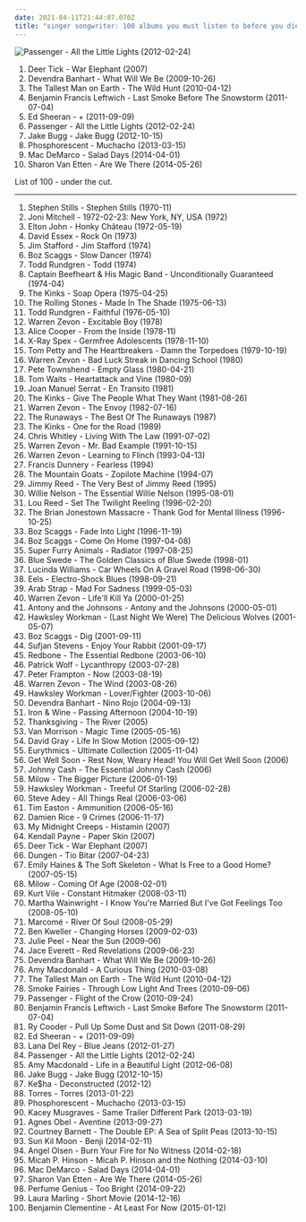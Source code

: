 ```yaml
---
date: 2021-04-11T21:44:07.070Z
title: "singer songwriter: 100 albums you must listen to before you die"
---
```

![Passenger - All the Little Lights (2012-02-24)](http://coverartarchive.org/release/00d751af-6c26-46e2-aa64-e48d9af4e0a1/2299991985-500.jpg "Passenger - All the Little Lights (2012-02-24)")
<ol class="albums">
<li data-cover="http://coverartarchive.org/release/b166514b-9038-4557-9897-f7762aa3a88a/3492500255-500.jpg" data-tags="indie, folk" role="button">Deer Tick - War Elephant (2007)</li>
<li data-cover="http://coverartarchive.org/release/de40b4a2-15d6-401b-a3e8-59086b158949/3149192071-500.jpg" data-tags="folk" role="button">Devendra Banhart - What Will We Be (2009-10-26)</li>
<li data-cover="http://coverartarchive.org/release/da3b6651-add3-458f-8f43-0eb211afe9b1/26402641631-500.jpg" data-tags="folk" role="button">The Tallest Man on Earth - The Wild Hunt (2010-04-12)</li>
<li data-cover="http://coverartarchive.org/release/bab7b29e-cedf-4626-913f-e439e0c05ef9/14556222208-500.jpg" data-tags="folk" role="button">Benjamin Francis Leftwich - Last Smoke Before The Snowstorm (2011-07-04)</li>
<li data-cover="http://coverartarchive.org/release/94ad3a58-a1cc-46a3-acf4-9cb6c1d6f032/16111056293-500.jpg" data-tags="pop, british, acoustic, ed sheeran" role="button">Ed Sheeran - + (2011-09-09)</li>
<li data-cover="http://coverartarchive.org/release/00d751af-6c26-46e2-aa64-e48d9af4e0a1/2299991985-500.jpg" data-tags="singer songwriter, passenger, easy listening-d, folk, my gang 12" role="button">Passenger - All the Little Lights (2012-02-24)</li>
<li data-cover="http://coverartarchive.org/release/89585afb-b491-4a3b-9150-fc9c1a7f38de/3936295706-500.jpg" data-tags="indie" role="button">Jake Bugg - Jake Bugg (2012-10-15)</li>
<li data-cover="http://coverartarchive.org/release/13995b09-6a31-44d6-9185-3f41a70273d3/3678416346-500.jpg" data-tags="americana, indie folk" role="button">Phosphorescent - Muchacho (2013-03-15)</li>
<li data-cover="http://coverartarchive.org/release/7e535de9-a3b3-423e-8edf-c200e8713c77/7135267762-500.jpg" data-tags="indie rock, jangle pop, indie" role="button">Mac DeMarco - Salad Days (2014-04-01)</li>
<li data-cover="http://coverartarchive.org/release/294ce5a9-a36b-4e41-982e-56f2f94bb581/20346832405-500.jpg" data-tags="folk, indie folk" role="button">Sharon Van Etten - Are We There (2014-05-26)</li>
</ol>
List of 100 - under the cut.
<!-- more -->

_________________

<ol class="albums">
<li data-cover="https://img.discogs.com/ZYhzOMhk5L_ipKYht3QrMtltl88=/fit-in/150x150/filters:strip_icc():format(jpeg):mode_rgb():quality(90)/discogs-images/R-1700123-1382999464-3578.jpeg.jpg" data-tags="folk rock, classic rock" role="button">
Stephen Stills - Stephen Stills (1970-11)
</li>
<li data-cover="https://via.placeholder.com/450" data-tags="singer-songwriter" role="button">
Joni Mitchell - 1972-02-23: New York, NY, USA (1972)
</li>
<li data-cover="http://coverartarchive.org/release/5a9a59d6-6490-4735-bd48-19d7fb38ff06/1239649144-500.jpg" data-tags="rock" role="button">
Elton John - Honky Château (1972-05-19)
</li>
<li data-cover="https://img.discogs.com/bcD_aod8YjifqA8PU5Uz0T-Temk=/fit-in/600x585/filters:strip_icc():format(jpeg):mode_rgb():quality(90)/discogs-images/R-1578931-1405199934-3417.jpeg.jpg" data-tags="classic rock, rock, glam rock" role="button">
David Essex - Rock On (1973)
</li>
<li data-cover="http://coverartarchive.org/release/13da0fa4-f6a2-42f5-abd0-83ff59abadb6/11447577334-500.jpg" data-tags="classic rock, rock, 70s, guitar, folk rock, male vocalist, singer songwriter, bilititas, objectum-sexualis, pottery wordz, nichopoulooza, os group" role="button">
Jim Stafford - Jim Stafford (1974)
</li>
<li data-cover="https://img.discogs.com/YsbfqGhG-z2cojJlJl5FA33OmwQ=/fit-in/320x316/filters:strip_icc():format(jpeg):mode_rgb():quality(90)/discogs-images/R-3793466-1344646886-5124.jpeg.jpg" data-tags="classic rock, rock, alternative rock, progressive rock, guitar, blues rock, singer songwriter, song noir, boz scaggs, marco, johnny bristol, hymalbums" role="button">
Boz Scaggs - Slow Dancer (1974)
</li>
<li data-cover="https://img.discogs.com/pwYkgjsZh6pen0l0vTbJbx-SGkI=/fit-in/299x296/filters:strip_icc():format(jpeg):mode_rgb():quality(90)/discogs-images/R-2067643-1334765613.jpeg.jpg" data-tags="singer songwriter" role="button">
Todd Rundgren - Todd (1974)
</li>
<li data-cover="https://img.discogs.com/28415784b9210344a4a62ec6cd31adb2d01b3637/images/spacer.gif" data-tags="progressive rock, blues, psychedelic" role="button">
Captain Beefheart & His Magic Band - Unconditionally Guaranteed (1974-04)
</li>
<li data-cover="https://img.discogs.com/ZkqBhbgY0jNz1NTx8p3vUDEtIOg=/fit-in/600x602/filters:strip_icc():format(jpeg):mode_rgb():quality(90)/discogs-images/R-8749376-1476118070-7272.jpeg.jpg" data-tags="rock, rock opera" role="button">
The Kinks - Soap Opera (1975-04-25)
</li>
<li data-cover="https://img.discogs.com/k-o5sSl2CWfkoKOySGdNMJSNf_E=/fit-in/600x859/filters:strip_icc():format(jpeg):mode_rgb():quality(90)/discogs-images/R-10670506-1503162033-3953.jpeg.jpg" data-tags="classic rock, 70s" role="button">
The Rolling Stones - Made In The Shade (1975-06-13)
</li>
<li data-cover="https://img.discogs.com/iU4lgW6x6rpKAS6bq5f0QOR6e4w=/fit-in/297x301/filters:strip_icc():format(jpeg):mode_rgb():quality(90)/discogs-images/R-1548702-1227617857.jpeg.jpg" data-tags="singer songwriter" role="button">
Todd Rundgren - Faithful (1976-05-10)
</li>
<li data-cover="http://coverartarchive.org/release/b66973ae-deb4-4bc6-a232-31a5837ec21d/3808493783-500.jpg" data-tags="classic rock, rock" role="button">
Warren Zevon - Excitable Boy (1978)
</li>
<li data-cover="http://coverartarchive.org/release/8ff9102f-ffc1-4947-946f-a646482c9ead/11483590500-500.jpg" data-tags="hard rock, rock" role="button">
Alice Cooper - From the Inside (1978-11)
</li>
<li data-cover="http://coverartarchive.org/release/c1ceccb6-4485-404c-a0cc-6835bebea67f/6615312225-500.jpg" data-tags="punk, punk rock" role="button">
X-Ray Spex - Germfree Adolescents (1978-11-10)
</li>
<li data-cover="https://via.placeholder.com/450" data-tags="classic rock" role="button">
Tom Petty and The Heartbreakers - Damn the Torpedoes (1979-10-19)
</li>
<li data-cover="https://img.discogs.com/mu-47_U08MhdFNypDu80hKOIIVI=/fit-in/600x921/filters:strip_icc():format(jpeg):mode_rgb():quality(90)/discogs-images/R-9468810-1481115981-5573.jpeg.jpg" data-tags="1980s" role="button">
Warren Zevon - Bad Luck Streak in Dancing School (1980)
</li>
<li data-cover="http://coverartarchive.org/release/3f18237e-a18e-4aa5-857b-5a9bc3e4b648/7827739089-500.jpg" data-tags="rock" role="button">
Pete Townshend - Empty Glass (1980-04-21)
</li>
<li data-cover="http://coverartarchive.org/release/7db1d3b8-5a82-46a8-8273-3bb5111ff3e1/24422816505-500.jpg" data-tags="80s, rock" role="button">
Tom Waits - Heartattack and Vine (1980-09)
</li>
<li data-cover="https://img.discogs.com/riMnP0OAwhNCx3OnUFtEE8du61k=/fit-in/516x800/filters:strip_icc():format(jpeg):mode_rgb():quality(90)/discogs-images/R-6661793-1424107826-9113.jpeg.jpg" data-tags="spanish, singer songwriter, trova" role="button">
Joan Manuel Serrat - En Transito (1981)
</li>
<li data-cover="https://img.discogs.com/ar2FpFuxrsDk4kH93eICXvpHD9U=/fit-in/600x595/filters:strip_icc():format(jpeg):mode_rgb():quality(90)/discogs-images/R-387672-1350921441-6332.jpeg.jpg" data-tags="classic rock, rock" role="button">
The Kinks - Give The People What They Want (1981-08-26)
</li>
<li data-cover="https://img.discogs.com/1UPUm05OsyVP0kz_uYQyfugSx7M=/fit-in/391x389/filters:strip_icc():format(jpeg):mode_rgb():quality(90)/discogs-images/R-3374151-1328282011.jpeg.jpg" data-tags="rock" role="button">
Warren Zevon - The Envoy (1982-07-16)
</li>
<li data-cover="http://coverartarchive.org/release/f1c5bdd3-a422-4a57-a88a-52e9bf74c41f/17703285753-500.jpg" data-tags="rock, punk, hard rock, classic rock, metal, female vocalists" role="button">
The Runaways - The Best Of The Runaways (1987)
</li>
<li data-cover="https://img.discogs.com/Vj6vYDf0lPVlMdU17ph6FYsKESs=/fit-in/537x534/filters:strip_icc():format(jpeg):mode_rgb():quality(90)/discogs-images/R-1440669-1219905549.jpeg.jpg" data-tags="rock" role="button">
The Kinks - One for the Road (1989)
</li>
<li data-cover="http://coverartarchive.org/release/3cc2d0f7-1472-4ee1-ac82-e1297d0f5a4b/8493817597-500.jpg" data-tags="american" role="button">
Chris Whitley - Living With The Law (1991-07-02)
</li>
<li data-cover="https://img.discogs.com/qOxQRjWd-K6HKHx29BaS3onx4Lg=/fit-in/600x591/filters:strip_icc():format(jpeg):mode_rgb():quality(90)/discogs-images/R-8338250-1459648831-2685.jpeg.jpg" data-tags="rock, alternative rock, indie rock, progressive rock, guitar, 90s, folk rock, sardonic, blues rock, male vocalist, male vocalists, singer songwriter, 1990s, cynical, sarcastic, concert of the dead, rock fusion, song noir, eclectic rock, cynical/sarcastic, dead man radio, warren zevon gets his own tag, hard progressive rock, enjoy every sandwich" role="button">
Warren Zevon - Mr. Bad Example (1991-10-15)
</li>
<li data-cover="http://coverartarchive.org/release/8ccf559f-8f96-4106-b80a-739213bb0d15/13884686199-500.jpg" data-tags="classic rock, rock, alternative rock, progressive rock, guitar, singer songwriter, song noir, desert island discs, physical cds i actually own" role="button">
Warren Zevon - Learning to Flinch (1993-04-13)
</li>
<li data-cover="https://img.discogs.com/ztcGI_mFtjOQnTZRSdWh8ePS5Cc=/fit-in/600x586/filters:strip_icc():format(jpeg):mode_rgb():quality(90)/discogs-images/R-1254926-1540227517-9759.jpeg.jpg" data-tags="pop, rock, singer songwriter" role="button">
Francis Dunnery - Fearless (1994)
</li>
<li data-cover="http://coverartarchive.org/release/07133990-91fd-4352-bf3c-0ed20b3dfcca/5642257386-500.jpg" data-tags="folk, acoustic, lo-fi, folk rock" role="button">
The Mountain Goats - Zopilote Machine (1994-07)
</li>
<li data-cover="https://img.discogs.com/0tRKUnIw0qMx7NpfOF1ojJJXw0A=/fit-in/600x594/filters:strip_icc():format(jpeg):mode_rgb():quality(90)/discogs-images/R-13167710-1549217617-2702.jpeg.jpg" data-tags="blues, swamp blues" role="button">
Jimmy Reed - The Very Best of Jimmy Reed (1995)
</li>
<li data-cover="https://img.discogs.com/MLQnd8XMK--cptY4SsLN_4nch4o=/fit-in/600x600/filters:strip_icc():format(jpeg):mode_rgb():quality(90)/discogs-images/R-15947338-1600715074-5097.jpeg.jpg" data-tags="country" role="button">
Willie Nelson - The Essential Willie Nelson (1995-08-01)
</li>
<li data-cover="http://coverartarchive.org/release/94d5c090-1299-4434-9d4a-4b4460f931d2/21078020121-500.jpg" data-tags="rock, 90s" role="button">
Lou Reed - Set The Twilight Reeling (1996-02-20)
</li>
<li data-cover="http://coverartarchive.org/release/8c49701e-b108-4f33-88a7-96d33c64dc3c/19368548317-500.jpg" data-tags="folk" role="button">
The Brian Jonestown Massacre - Thank God for Mental Illness (1996-10-25)
</li>
<li data-cover="http://coverartarchive.org/release/bf2c2471-b584-46a1-a04f-e73592bbbb04/5232466594-500.jpg" data-tags="mellow, boz scaggs" role="button">
Boz Scaggs - Fade Into Light (1996-11-19)
</li>
<li data-cover="http://coverartarchive.org/release/0c5ce790-0430-4d8e-bf98-27fb7d0c3452/5933239186-500.jpg" data-tags="classic rock, rock, alternative rock, progressive rock, blues-rock, blues, guitar, blues rock, singer songwriter, song noir, boz scaggs" role="button">
Boz Scaggs - Come On Home (1997-04-08)
</li>
<li data-cover="https://img.discogs.com/jLrf7hv7ye_ZALB1UEyRSCeezVE=/fit-in/600x588/filters:strip_icc():format(jpeg):mode_rgb():quality(90)/discogs-images/R-676205-1146469269.jpeg.jpg" data-tags="90s" role="button">
Super Furry Animals - Radiator (1997-08-25)
</li>
<li data-cover="https://img.discogs.com/mifGqo1kQ4cCmWQRifPqedoGpc0=/fit-in/600x450/filters:strip_icc():format(jpeg):mode_rgb():quality(90)/discogs-images/R-14620067-1578320532-7937.jpeg.jpg" data-tags="soundtrack, classic rock, oldies" role="button">
Blue Swede - The Golden Classics of Blue Swede (1998-01)
</li>
<li data-cover="http://coverartarchive.org/release/36876f89-c7fb-4b08-87ac-8f4f82bfd02e/6139546167-500.jpg" data-tags="alt-country" role="button">
Lucinda Williams - Car Wheels On A Gravel Road (1998-06-30)
</li>
<li data-cover="http://coverartarchive.org/release/18274d01-86aa-4f26-ab80-5526bd285d9b/5129179403-500.jpg" data-tags="90s, indie rock" role="button">
Eels - Electro-Shock Blues (1998-09-21)
</li>
<li data-cover="https://img.discogs.com/bc_M_0j8qZTn3PmsrElDR7WhnIo=/fit-in/600x604/filters:strip_icc():format(jpeg):mode_rgb():quality(90)/discogs-images/R-5931337-1468593009-7013.jpeg.jpg" data-tags="indie rock, scottish" role="button">
Arab Strap - Mad For Sadness (1999-05-03)
</li>
<li data-cover="http://coverartarchive.org/release/dd7859da-63b8-46d0-b811-e05e11a2c1c2/24875604394-500.jpg" data-tags="rock, 2000s" role="button">
Warren Zevon - Life'll Kill Ya (2000-01-25)
</li>
<li data-cover="https://img.discogs.com/jfZn4knjvcFv-_U0n649Rn6Xb8k=/fit-in/294x300/filters:strip_icc():format(jpeg):mode_rgb():quality(90)/discogs-images/R-9533581-1482236077-1712.png.jpg" data-tags="chamber pop, piano" role="button">
Antony and the Johnsons - Antony and the Johnsons (2000-05-01)
</li>
<li data-cover="https://via.placeholder.com/450" data-tags="rock" role="button">
Hawksley Workman - (Last Night We Were) The Delicious Wolves (2001-05-07)
</li>
<li data-cover="http://coverartarchive.org/release/d6b18095-95df-4cb5-8ae5-5871b4ac32bb/18538663971-500.jpg" data-tags="boz scaggs" role="button">
Boz Scaggs - Dig (2001-09-11)
</li>
<li data-cover="http://coverartarchive.org/release/dab7d7c9-2830-4acc-9534-72dbf1f022eb/2655230441-500.jpg" data-tags="electronic" role="button">
Sufjan Stevens - Enjoy Your Rabbit (2001-09-17)
</li>
<li data-cover="https://img.discogs.com/diGbGZYc8Jx8H8Mn74hewU1L3Wk=/fit-in/600x603/filters:strip_icc():format(jpeg):mode_rgb():quality(90)/discogs-images/R-14061549-1567093969-7229.jpeg.jpg" data-tags="disco, classic rock, pop, rock, 70s, soft rock, guitar, folk rock, male vocalist, singer songwriter, bilititas, objectum-sexualis, nichopoulooza, come and get your love, redbone - the essential redbone, album redbone, come and get your" role="button">
Redbone - The Essential Redbone (2003-06-10)
</li>
<li data-cover="https://img.discogs.com/bY10RFNvAACh8D1BqP5ApgOQiho=/fit-in/600x600/filters:strip_icc():format(jpeg):mode_rgb():quality(90)/discogs-images/R-2232010-1518455778-2565.jpeg.jpg" data-tags="electronic, indie" role="button">
Patrick Wolf - Lycanthropy (2003-07-28)
</li>
<li data-cover="http://coverartarchive.org/release/265da9ab-a9b1-4362-af6f-24cc0770539f/10954310724-500.jpg" data-tags="rock" role="button">
Peter Frampton - Now (2003-08-19)
</li>
<li data-cover="http://coverartarchive.org/release/e318e125-53a5-42ec-987b-3b05aa46b325/14141866528-500.jpg" data-tags="rock" role="button">
Warren Zevon - The Wind (2003-08-26)
</li>
<li data-cover="http://coverartarchive.org/release/62010681-0670-4261-9149-d2d86a83d28b/15850637628-500.jpg" data-tags="alternative rock" role="button">
Hawksley Workman - Lover/Fighter (2003-10-06)
</li>
<li data-cover="https://img.discogs.com/b3P58aPcy_SECaLP_nErxQWe9UY=/fit-in/600x597/filters:strip_icc():format(jpeg):mode_rgb():quality(90)/discogs-images/R-472485-1463656817-9711.jpeg.jpg" data-tags="folk" role="button">
Devendra Banhart - Nino Rojo (2004-09-13)
</li>
<li data-cover="http://coverartarchive.org/release/82bd8062-e6b9-44e5-b08b-516be671e08d/14470617898-500.jpg" data-tags="indie" role="button">
Iron & Wine - Passing Afternoon (2004-10-19)
</li>
<li data-cover="https://img.discogs.com/gfyUGydq6J_dW_h-5jff2a_ysc0=/fit-in/450x452/filters:strip_icc():format(jpeg):mode_rgb():quality(90)/discogs-images/R-775671-1157562082.jpeg.jpg" data-tags="raw, singer songwriter, diy wonders, folk albums i have loved" role="button">
Thanksgiving - The River (2005)
</li>
<li data-cover="http://coverartarchive.org/release/15f339f3-0266-4e1e-8a6c-098c666b5bcc/5134976327-500.jpg" data-tags="rock, jazz vocal, folk" role="button">
Van Morrison - Magic Time (2005-05-16)
</li>
<li data-cover="https://img.discogs.com/P1fmJUS3_iPX633fdsjM8ipXJao=/fit-in/600x593/filters:strip_icc():format(jpeg):mode_rgb():quality(90)/discogs-images/R-614711-1431628762-6028.jpeg.jpg" data-tags="david gray" role="button">
David Gray - Life In Slow Motion (2005-09-12)
</li>
<li data-cover="http://coverartarchive.org/release/e2b358e9-7008-31b2-9983-06ddf5714a24/5901913185-500.jpg" data-tags="new wave" role="button">
Eurythmics - Ultimate Collection (2005-11-04)
</li>
<li data-cover="https://img.discogs.com/gwOosbBAT7GcnMthcUfmi7Levik=/fit-in/600x556/filters:strip_icc():format(jpeg):mode_rgb():quality(90)/discogs-images/R-1210906-1593454279-6325.jpeg.jpg" data-tags="indie" role="button">
Get Well Soon - Rest Now, Weary Head! You Will Get Well Soon (2006)
</li>
<li data-cover="https://img.discogs.com/FtULkQ6b0y6k9auEFqnrvhMRWsw=/fit-in/600x601/filters:strip_icc():format(jpeg):mode_rgb():quality(90)/discogs-images/R-9814785-1587467828-8604.jpeg.jpg" data-tags="country" role="button">
Johnny Cash - The Essential Johnny Cash (2006)
</li>
<li data-cover="http://coverartarchive.org/release/2129d4db-2711-40df-816c-e66efefefd6b/12321636891-500.jpg" data-tags="singer-songwriter, milow" role="button">
Milow - The Bigger Picture (2006-01-19)
</li>
<li data-cover="https://img.discogs.com/UWSP4g7ZoDRv8oHrao9IirRXews=/fit-in/335x300/filters:strip_icc():format(jpeg):mode_rgb():quality(90)/discogs-images/R-1159429-1197015364.jpeg.jpg" data-tags="rock, canadian, mellow" role="button">
Hawksley Workman - Treeful Of Starling (2006-02-28)
</li>
<li data-cover="https://img.discogs.com/tQoiUgJp5KwaIh6fd5rkoAgCXWE=/fit-in/350x350/filters:strip_icc():format(jpeg):mode_rgb():quality(90)/discogs-images/R-2648126-1294863309.jpeg.jpg" data-tags="indie, vocal, alternative, folk, sad, singer-songwriter, americana, vocals, alt-country, roots, singer songwriter, will oldham, bob dylan, songs, talk talk, album, man, wistful, mournful, smog, timeless, mark hollis, altcountry, progresive, find out more, my own discovery mode, bonnie prince billy, nine horses, bonnie price billy, blue nile, i see adarkness, shelter from the storm" role="button">
Steve Adey - All Things Real (2006-03-06)
</li>
<li data-cover="http://coverartarchive.org/release/c81d1401-0cdf-4fed-9978-def03b67e6ee/21213491147-500.jpg" data-tags="rock, alternative rock, progressive rock, guitar, singer songwriter, song noir, the devil and the deep blue sea, just another folk singer, the merch grrls" role="button">
Tim Easton - Ammunition (2006-05-16)
</li>
<li data-cover="https://via.placeholder.com/450" data-tags="acoustic" role="button">
Damien Rice - 9 Crimes (2006-11-17)
</li>
<li data-cover="https://img.discogs.com/Fsiv8p83LSD3lEOezzYa5OV9XIg=/fit-in/600x600/filters:strip_icc():format(jpeg):mode_rgb():quality(90)/discogs-images/R-932068-1174263225.jpeg.jpg" data-tags="rock, alternative rock, progressive rock, guitar, singer songwriter, song noir" role="button">
My Midnight Creeps - Histamin (2007)
</li>
<li data-cover="http://coverartarchive.org/release/101ea40b-2647-476f-96b9-711fdbbf610a/1262133327-500.jpg" data-tags="indie, christian, singer songwriter, singer/songwriter" role="button">
Kendall Payne - Paper Skin (2007)
</li>
<li data-cover="http://coverartarchive.org/release/b166514b-9038-4557-9897-f7762aa3a88a/3492500255-500.jpg" data-tags="indie, folk" role="button">
Deer Tick - War Elephant (2007)
</li>
<li data-cover="https://img.discogs.com/3SB_4bmVyzatQRfTaofu7V5tyrM=/fit-in/600x600/filters:strip_icc():format(jpeg):mode_rgb():quality(90)/discogs-images/R-958051-1457549664-7535.jpeg.jpg" data-tags="rock, psychedelic, psychedelia" role="button">
Dungen - Tio Bitar (2007-04-23)
</li>
<li data-cover="http://coverartarchive.org/release/ce581068-c886-3ca7-b273-c1ea553eb45d/3779573244-500.jpg" data-tags="indie" role="button">
Emily Haines & The Soft Skeleton - What Is Free to a Good Home? (2007-05-15)
</li>
<li data-cover="https://img.discogs.com/UIkhOw5uXUhHu3T3_enAaw4-J68=/fit-in/600x600/filters:strip_icc():format(jpeg):mode_rgb():quality(90)/discogs-images/R-4515619-1367083131-2150.jpeg.jpg" data-tags="singer songwriter" role="button">
Milow - Coming Of Age (2008-02-01)
</li>
<li data-cover="http://coverartarchive.org/release/824311b1-51f1-408c-a0c2-74da59e15e57/15054738548-500.jpg" data-tags="lo-fi" role="button">
Kurt Vile - Constant Hitmaker (2008-03-11)
</li>
<li data-cover="http://coverartarchive.org/release/9ca35ad8-ad20-438a-b912-553e5bcd5fd7/18285337556-500.jpg" data-tags="female vocalists, folk" role="button">
Martha Wainwright - I Know You're Married But I've Got Feelings Too (2008-05-10)
</li>
<li data-cover="http://coverartarchive.org/release/0cd6673e-04b5-4e38-a136-398d03eaa2df/11936023871-500.jpg" data-tags="female vocalist, ambient, new age, lounge music" role="button">
Marcomé - River Of Soul (2008-05-29)
</li>
<li data-cover="http://coverartarchive.org/release/a09646bb-fb30-4058-b5ec-507494bd9210/18755410308-500.jpg" data-tags="folk" role="button">
Ben Kweller - Changing Horses (2009-02-03)
</li>
<li data-cover="http://coverartarchive.org/release/24e566cf-17d6-4253-b4fd-9b60b483c14a/2903136468-500.jpg" data-tags="singer-songwriter, acoustic, folk rock, investigate, singer songwriter, 2009 releases, new artist, j peel" role="button">
Julie Peel - Near the Sun (2009-06)
</li>
<li data-cover="http://coverartarchive.org/release/35d8d5a1-b2c4-4a68-8325-3279c6c11f65/17653240314-500.jpg" data-tags="jace everett" role="button">
Jace Everett - Red Revelations (2009-06-23)
</li>
<li data-cover="http://coverartarchive.org/release/de40b4a2-15d6-401b-a3e8-59086b158949/3149192071-500.jpg" data-tags="folk" role="button">
Devendra Banhart - What Will We Be (2009-10-26)
</li>
<li data-cover="http://coverartarchive.org/release/247b99d1-fad8-4720-a206-f967e94a8670/6252082859-500.jpg" data-tags="pop, indie, female vocalists" role="button">
Amy Macdonald - A Curious Thing (2010-03-08)
</li>
<li data-cover="http://coverartarchive.org/release/da3b6651-add3-458f-8f43-0eb211afe9b1/26402641631-500.jpg" data-tags="folk" role="button">
The Tallest Man on Earth - The Wild Hunt (2010-04-12)
</li>
<li data-cover="https://img.discogs.com/gpNfrhqERhf4QaB29DuRA_aTqYE=/fit-in/600x605/filters:strip_icc():format(jpeg):mode_rgb():quality(90)/discogs-images/R-2654360-1596027420-6179.jpeg.jpg" data-tags="indie, alternative, folk, americana, blues, london, england, alt-country, folk rock, singer songwriter, 6music, female vocal, jack white, chichester, head, v2, bbc6, third man records, richard hawley, cooperative music, v2 records, brian ferry, smoke fairies, time for a clearout, hotel room, jassica davies, katherine blamire, sawmills, strange moon rising" role="button">
Smoke Fairies - Through Low Light And Trees (2010-09-06)
</li>
<li data-cover="http://coverartarchive.org/release/6dddb06c-9763-488f-bb3d-c89a72bcedf8/6531947728-500.jpg" data-tags="folk, indie" role="button">
Passenger - Flight of the Crow (2010-09-24)
</li>
<li data-cover="http://coverartarchive.org/release/bab7b29e-cedf-4626-913f-e439e0c05ef9/14556222208-500.jpg" data-tags="folk" role="button">
Benjamin Francis Leftwich - Last Smoke Before The Snowstorm (2011-07-04)
</li>
<li data-cover="http://coverartarchive.org/release/63386f2e-a6b2-4b1e-ae72-944d6b916584/7861946013-500.jpg" data-tags="rock, folk, blues, singer songwriter, slide guitar blues" role="button">
Ry Cooder - Pull Up Some Dust and Sit Down (2011-08-29)
</li>
<li data-cover="http://coverartarchive.org/release/94ad3a58-a1cc-46a3-acf4-9cb6c1d6f032/16111056293-500.jpg" data-tags="pop, british, acoustic, ed sheeran" role="button">
Ed Sheeran - + (2011-09-09)
</li>
<li data-cover="http://coverartarchive.org/release/d5cb0587-f253-4eee-b7af-16a821b01ddc/10592364249-500.jpg" data-tags="pop, alternative, alternative pop" role="button">
Lana Del Rey - Blue Jeans (2012-01-27)
</li>
<li data-cover="http://coverartarchive.org/release/00d751af-6c26-46e2-aa64-e48d9af4e0a1/2299991985-500.jpg" data-tags="singer songwriter, passenger, easy listening-d, folk, my gang 12" role="button">
Passenger - All the Little Lights (2012-02-24)
</li>
<li data-cover="http://coverartarchive.org/release/413e5119-af1a-4095-b1bd-e85b9f1c24d2/18650180966-500.jpg" data-tags="indie rock, british, soft rock" role="button">
Amy Macdonald - Life in a Beautiful Light (2012-06-08)
</li>
<li data-cover="http://coverartarchive.org/release/89585afb-b491-4a3b-9150-fc9c1a7f38de/3936295706-500.jpg" data-tags="indie" role="button">
Jake Bugg - Jake Bugg (2012-10-15)
</li>
<li data-cover="http://coverartarchive.org/release/899777f1-9907-4116-bdd6-f610a9ec469c/9660731468-500.jpg" data-tags="ambient pop, better than the original" role="button">
Ke$ha - Deconstructed (2012-12)
</li>
<li data-cover="http://coverartarchive.org/release/3640479c-7dfa-46f2-b56a-160de2912ee9/3429010691-500.jpg" data-tags="indie" role="button">
Torres - Torres (2013-01-22)
</li>
<li data-cover="http://coverartarchive.org/release/13995b09-6a31-44d6-9185-3f41a70273d3/3678416346-500.jpg" data-tags="americana, indie folk" role="button">
Phosphorescent - Muchacho (2013-03-15)
</li>
<li data-cover="http://coverartarchive.org/release/024abf44-0f50-4369-bcd6-ea7017d40474/14533802813-500.jpg" data-tags="country" role="button">
Kacey Musgraves - Same Trailer Different Park (2013-03-19)
</li>
<li data-cover="http://coverartarchive.org/release/2d012e66-6759-485b-beb5-00532c46a386/8544215048-500.jpg" data-tags="folk, singer-songwriter, piano" role="button">
Agnes Obel - Aventine (2013-09-27)
</li>
<li data-cover="http://coverartarchive.org/release/bc10240b-ebb3-4174-a082-dedcc365d45d/6905764502-500.jpg" data-tags="indie, indie folk" role="button">
Courtney Barnett - The Double EP: A Sea of Split Peas (2013-10-15)
</li>
<li data-cover="http://coverartarchive.org/release/b5d5a923-0adc-47d4-847a-421cbe5823dc/6430174126-500.jpg" data-tags="singer-songwriter, folk" role="button">
Sun Kil Moon - Benji (2014-02-11)
</li>
<li data-cover="http://coverartarchive.org/release/68fbee4a-3c04-4afa-bbc6-65ee5208d1d3/8701944318-500.jpg" data-tags="psychedelic folk" role="button">
Angel Olsen - Burn Your Fire for No Witness (2014-02-18)
</li>
<li data-cover="https://img.discogs.com/n17Y_yGJbAoJjBbP3BTu4xC7CGM=/fit-in/600x600/filters:strip_icc():format(jpeg):mode_rgb():quality(90)/discogs-images/R-4040444-1510758013-6127.jpeg.jpg" data-tags="americana, folk rock, singer songwriter" role="button">
Micah P. Hinson - Micah P. Hinson and the Nothing (2014-03-10)
</li>
<li data-cover="http://coverartarchive.org/release/7e535de9-a3b3-423e-8edf-c200e8713c77/7135267762-500.jpg" data-tags="indie rock, jangle pop, indie" role="button">
Mac DeMarco - Salad Days (2014-04-01)
</li>
<li data-cover="http://coverartarchive.org/release/294ce5a9-a36b-4e41-982e-56f2f94bb581/20346832405-500.jpg" data-tags="folk, indie folk" role="button">
Sharon Van Etten - Are We There (2014-05-26)
</li>
<li data-cover="http://coverartarchive.org/release/b152df81-9311-4f9e-9eb6-659ade6a8c06/8512126596-500.jpg" data-tags="ambient, experimental, chamber pop, art pop" role="button">
Perfume Genius - Too Bright (2014-09-22)
</li>
<li data-cover="https://img.discogs.com/c6DhYpXmhHTJfK3snuz68GHowfo=/fit-in/600x593/filters:strip_icc():format(jpeg):mode_rgb():quality(90)/discogs-images/R-6787882-1426624069-4916.jpeg.jpg" data-tags="folk" role="button">
Laura Marling - Short Movie (2014-12-16)
</li>
<li data-cover="http://coverartarchive.org/release/9d72cb62-da0c-4706-a59f-7209ff571f6b/8989466671-500.jpg" data-tags="jazz, soul, piano" role="button">
Benjamin Clementine - At Least For Now (2015-01-12)
</li>
</ol>